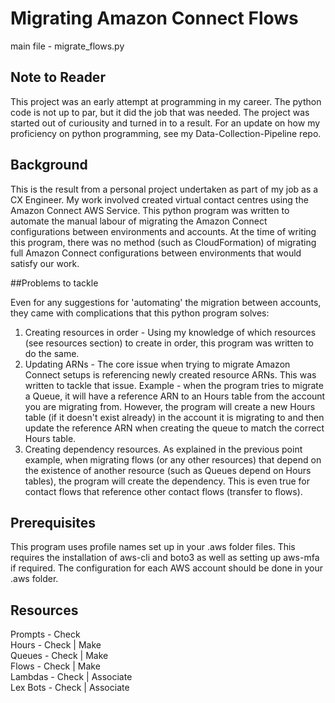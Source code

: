 # Migrating Amazon Connect Flows

main file - migrate_flows.py

## Note to Reader

This project was an early attempt at programming in my career. The python code is not up to par, but it did the job that was needed. The project was started out of curiousity and turned in to a result. For an update on how my proficiency on python programming, see my Data-Collection-Pipeline repo.

## Background

This is the result from a personal project undertaken as part of my job as a CX Engineer. My work involved created virtual contact centres using the Amazon Connect AWS Service.
This python program was written to automate the manual labour of migrating the Amazon Connect configurations between environments and accounts.
At the time of writing this program, there was no method (such as CloudFormation) of migrating full Amazon Connect configurations between environments that would satisfy our work.

##Problems to tackle

Even for any suggestions for 'automating' the migration between accounts, they came with complications that this python program solves:

1. Creating resources in order - Using my knowledge of which resources (see resources section) to create in order, this program was written to do the same.
2. Updating ARNs - The core issue when trying to migrate Amazon Connect setups is referencing newly created resource ARNs. This was written to tackle that issue. Example - when the program tries to migrate a Queue, it will have a reference ARN to an Hours table from the account you are migrating from. However, the program will create a new Hours table (if it doesn't exist already) in the account it is migrating to and then update the reference ARN when creating the queue to match the correct Hours table.
3. Creating dependency resources. As explained in the previous point example, when migrating flows (or any other resources) that depend on the existence of another resource (such as Queues depend on Hours tables), the program will create the dependency. This is even true for contact flows that reference other contact flows (transfer to flows).

## Prerequisites
This program uses profile names set up in your .aws folder files. This requires the installation of aws-cli and boto3 as well as setting up aws-mfa if required. The configuration for each AWS account should be done in your .aws folder.

## Resources

Prompts - Check
<br>
Hours - Check | Make
<br>
Queues - Check | Make
<br>
Flows - Check | Make
<br>
Lambdas - Check | Associate
<br>
Lex Bots - Check | Associate